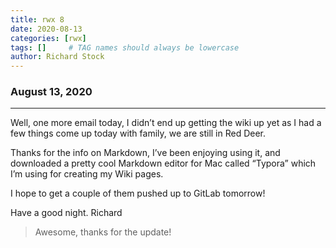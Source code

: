 ```yaml
---
title: rwx 8
date: 2020-08-13
categories: [rwx]
tags: []     # TAG names should always be lowercase
author: Richard Stock
---
```


### August 13, 2020
---

Well, one more email today, I didn’t end up getting the wiki up yet as I had a few things come up today with family, we are still in Red Deer.

Thanks for the info on Markdown, I’ve been enjoying using it, and downloaded a pretty cool Markdown editor for Mac called “Typora” which I’m using for creating my Wiki pages.

I hope to get a couple of them pushed up to GitLab tomorrow!

Have a good night.
Richard 

> Awesome, thanks for the update! 